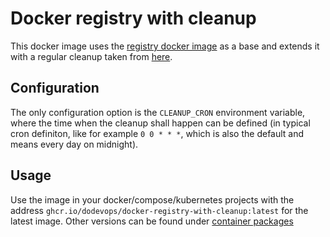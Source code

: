 # Docker registry with cleanup

This docker image uses the [registry docker image](https://hub.docker.com/_/registry) as a base and extends it with
a regular cleanup taken from [here](https://github.com/wshihadeh/docker-registry).

## Configuration

The only configuration option is the `CLEANUP_CRON` environment variable, where the time when the cleanup shall happen 
can be defined (in typical cron definiton, like for example `0 0 * * *`, which is also the default and means every day on midnight).

## Usage

Use the image in your docker/compose/kubernetes projects with the address `ghcr.io/dodevops/docker-registry-with-cleanup:latest`
for the latest image. Other versions can be found under 
[container packages](https://github.com/dodevops/docker-registry-with-cleanup/pkgs/container/docker-registry-with-cleanup)